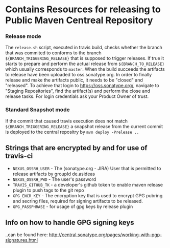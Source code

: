 # Contains Resources for releasing to Public Maven Centreal Repository
 
### Release mode
 The `release.sh` script, executed in travis build, checks whether the branch that was commited to conforms to the branch `${BRANCH_TRIGGERING_RELEASE}` that is supposed to trigger releases.
 If true it starts to prepare and perform the actual release from `${BRANCH_TO_RELEASE}` which usually corresponds to `master`.
 When the build succeeds the artifacts to release have been uploaded to oss.sonatype.org. In order to finally release and make the artifacts public, it needs to be "closed" and "released". 
 To achieve that login to https://oss.sonatype.org/, navigate to "Staging Repositories", find the artifact(s) and perform the close and release tasks. For login credentials ask
 your Product Owner of trust.
 
### Standard Snapshot mode
 If the commit that caused travis execution does not match `${BRANCH_TRIGGERING_RELEASE}` a snapshot release from the current commit is deployed to the central repositry by `mvn deploy -Prelease ..`
 
## Strings that are encrypted by and for use of travis-ci
 * `NEXUS_OSSRH_USER` - The (sonatype.org - JIRA) User that is permitted to release artifacts by groupId de.asideas 
 * `NEXUS_OSSRH_PWD` - The user's password
 * `TRAVIS_GITHUB_TK` - a developer's github token to enable maven release plugin to push tags to the git repo
 * `GPG_ENCR_KEY` - The encryption key that is used to encrypt GPG pubring and secring files, required for signing artifacts to be released.
 * `GPG_PASSPHRASE` - for usage of gpg keys by release plugin

## Info on how to handle GPG signing keys

..can be found here: http://central.sonatype.org/pages/working-with-pgp-signatures.html